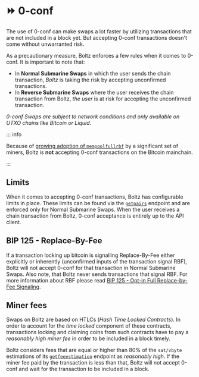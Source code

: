 # ⏩ 0-conf

The use of 0-conf can make swaps a lot faster by utilizing transactions that are
not included in a block yet. But accepting 0-conf transactions doesn't come
without unwarranted risk.

As a precautionary measure, Boltz enforces a few rules when it comes to 0-conf.
It is important to note that:

- In **Normal Submarine Swaps** in which the user sends the chain transaction,
  _Boltz_ is taking the risk by accepting unconfirmed transactions.
- In **Reverse Submarine Swaps** where the user receives the chain transaction
  from Boltz, _the user_ is at risk for accepting the unconfirmed transaction.

_0-conf Swaps are subject to network conditions and only available on UTXO
chains like Bitcoin or Liquid._

::: info

Because of
[growing adoption of `mempoolfullrbf`](https://github.com/bitcoin/bitcoin/pull/28132)
by a significant set of miners, Boltz is **not** accepting 0-conf transactions
on the Bitcoin mainchain.

:::

## Limits

When it comes to accepting 0-conf transactions, Boltz has configurable limits in
place. These limits can be found via the [`getpairs`](api-v1.md#supported-pairs)
endpoint and are enforced only for Normal Submarine Swaps. When the user
receives a chain transaction from Boltz, 0-conf acceptance is entirely up to the
API client.

## BIP 125 - Replace-By-Fee

If a transaction locking up bitcoin is signalling Replace-By-Fee either
explicitly or inherently (unconfirmed inputs of the transaction signal RBF),
Boltz will not accept 0-conf for that transaction in Normal Submarine Swaps.
Also note, that Boltz never sends transactions that signal RBF. For more
information about RBF please read
[BIP 125 - Opt-in Full Replace-by-Fee Signaling](https://github.com/bitcoin/bips/blob/master/bip-0125.mediawiki).

## Miner fees

Swaps on Boltz are based on HTLCs (_Hash Time Locked Contracts_). In order to
account for the _time locked_ component of these contracts, transactions locking
and claiming coins from such contracts have to pay a _reasonably high miner fee_
in order to be included in a block timely.

Boltz considers fees that are equal or higher than 80% of the `sat/vbyte`
estimations of its [`getfeeestimation`](api-v1.md#fee-estimations) endpoint as
_reasonably high_. If the miner fee paid by the transaction is less than that,
Boltz will not accept 0-conf and wait for the transaction to be included in a
block.
